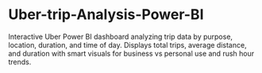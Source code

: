# Uber-trip-Analysis-Power-BI
Interactive Uber Power BI dashboard analyzing trip data by purpose, location, duration, and time of day. Displays total trips, average distance, and duration with smart visuals for business vs personal use and rush hour trends.
